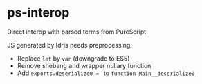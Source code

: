 # ps-interop
Direct interop with parsed terms from PureScript

JS generated by Idris needs preprocessing:
* Replace `let` by `var` (downgrade to ES5)
* Remove shebang and wrapper nullary function
* Add `exports.deserialize0 = ` to `function Main__deserialize0`